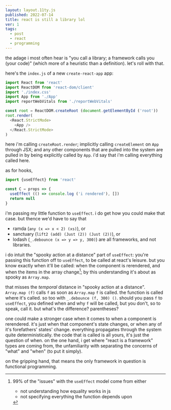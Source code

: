 ```yaml
---
layout: layout.11ty.js
published: 2022-07-14
title: react is still a library lol
ver: 1
tags:
  - post
  - react
  - programming
---
```


the adage i most often hear is "you call a library; a framework calls you (your code)" (which more of a heuristic than a definition). let's roll with that.

here's the `index.js` of a new `create-react-app` app:

```js
import React from 'react'
import ReactDOM from 'react-dom/client'
import './index.css'
import App from './App'
import reportWebVitals from './reportWebVitals'

const root = ReactDOM.createRoot (document.getElementById ('root'))
root.render(
  <React.StrictMode>
    <App />
  </React.StrictMode>
)

```

here i'm calling `createRoot.render`; implicitly calling `createElement` on `App` through JSX; and any other components that are pulled into the system are pulled in by being explicitly called by `App`. i'd say that i'm calling everything called here.

as for hooks,

```js
import {useEffect} from 'react'

const C = props => {
  useEffect (() => console.log ('i rendered'), [])
  return null
}
```

i'm passing my little function to `useEffect`. i do get how you could make that case. but thence we'd have to say that
* ramda (`any (x => x < 2) (xs)`), or
* sanctuary (`lift2 (add) (Just (2)) (Just (2))`), or
* lodash (`_.debounce (x => y => y, 300)`)
are all frameworks, and not libraries.

i do intuit the "spooky action at a distance" part of `useEffect`: you're passing this function off to `useEffect`, to be called at react's leisure. but you know exactly when it'll be called: when the component is rerendered, and when the items in the array change[^1]; by this understanding it's about as spooky as `Array.map`.

that misses the *temporal* distance in "spooky action at a distance". `Array.map (f)` calls `f` as soon as `Array.map` `f` is called. the function is called where it's called. so too with `_.debounce (f, 300) ()`. should you pass `f` to `useEffect`, you defined when and why `f` will be called, but you don't, so to speak, call it. but what's the difference? parentheses?

one could make a stronger case when it comes to when a component is rerendered. it's just when that component's state changes, or when any of it's forefathers' states' change. everything propagates through the system quite deterministically. the code that is called is all yours, it's just the question of when. on the one hand, i get where "react is a framework" types are coming from, the unfamiliarity with separating the concerns of "what" and "when" (to put it simply).

on the gripping hand, that means the only framework in question is functional programming.

[^1]: 99% of the "issues" with the `useEffect` model come from either
    * not understanding how equality works in js
    * not specifying everything the function depends upon
